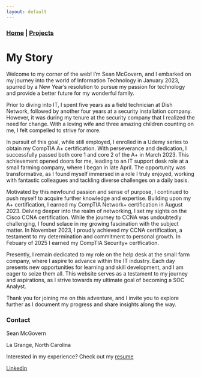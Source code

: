```yaml
---
layout: default
---
```

### [Home](./index.md) | [Projects](./projects/index.md)



# My Story

Welcome to my corner of the web! I’m Sean McGovern, and I embarked on my journey into the world of Information Technology in January 2023, spurred by a New Year’s resolution to pursue my passion for technology and provide a better future for my wonderful family.

Prior to diving into IT, I spent five years as a field technician at Dish Network, followed by another four years at a security installation company. However, it was during my tenure at the security company that I realized the need for change. With a loving wife and three amazing children counting on me, I felt compelled to strive for more.

In pursuit of this goal, while still employed, I enrolled in a Udemy series to obtain my CompTIA A+ certification. With perseverance and dedication, I successfully passed both core 1 and core 2 of the A+ in March 2023. This achievement opened doors for me, leading to an IT support desk role at a small farming company, where I began in late April. The opportunity was transformative, as I found myself immersed in a role I truly enjoyed, working with fantastic colleagues and tackling diverse challenges on a daily basis.

Motivated by this newfound passion and sense of purpose, I continued to push myself to acquire further knowledge and expertise. Building upon my A+ certification, I earned my CompTIA Network+ certification in August 2023. Delving deeper into the realm of networking, I set my sights on the Cisco CCNA certification. While the journey to CCNA was undoubtedly challenging, I found solace in my growing fascination with the subject matter. In November 2023, I proudly achieved my CCNA certification, a testament to my determination and commitment to personal growth. In Febuary of 2025 I earned my CompTIA Security+ certfication.

Presently, I remain dedicated to my role on the help desk at the small farm company, where I aspire to advance within the IT industry. Each day presents new opportunities for learning and skill development, and I am eager to seize them all. This website serves as a testament to my journey and aspirations, as I strive towards my ultimate goal of becoming a SOC Analyst.

Thank you for joining me on this adventure, and I invite you to explore further as I document my progress and share insights along the way.


### Contact
Sean McGovern

La Grange, North Carolina 

Interested in my experience? Check out my [resume](resume/Sean_McGovern_Resume.pdf)

[Linkedin](https://www.linkedin.com/in/sean-mcgovern-310457272/) 


